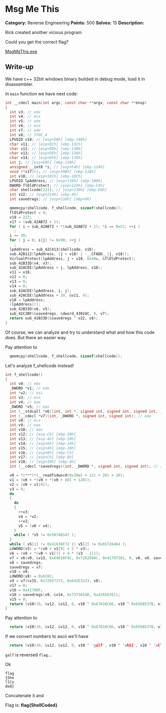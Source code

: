 # Msg Me This

**Category:** Reverse Engineering
**Points:** 500
**Solves:** 15
**Description:**

Rick created another vicious program

Could you get the correct flag?

[MsgMeThis.exe](MsgMeThis.exe)

## Write-up

We have c++ 32bit windows binary builded in debug mode, load it in disassembler.

In `main` function we have next code:
```C
int __cdecl main(int argc, const char **argv, const char **envp)
{
  int v3; // edx
  int v4; // ecx
  int v5; // edx
  int v6; // ecx
  int v7; // edx
  int v8; // ST0C_4
  LPVOID v10; // [esp+D0h] [ebp-148h]
  char v11; // [esp+DCh] [ebp-13Ch]
  char v12; // [esp+DDh] [ebp-13Bh]
  char v13; // [esp+DEh] [ebp-13Ah]
  char v14; // [esp+DFh] [ebp-139h]
  int j; // [esp+E8h] [ebp-130h]
  unsigned __int8 *i; // [esp+F4h] [ebp-124h]
  void (*v17)(); // [esp+100h] [ebp-118h]
  int v18; // [esp+10Ch] [ebp-10Ch]
  LPVOID lpAddress; // [esp+118h] [ebp-100h]
  DWORD flOldProtect; // [esp+124h] [ebp-F4h]
  char shellcode[223]; // [esp+130h] [ebp-E8h]
  int v22; // [esp+214h] [ebp-4h]
  int savedregs; // [esp+218h] [ebp+0h]

  qmemcpy(shellcode, f_shellcode, sizeof(shellcode));
  flOldProtect = 0;
  v18 = 222;
  v17 = (sub_42AB72 + 1);
  for ( i = sub_42AB72 + *(sub_42AB72 + 1); *i == 0xCC; ++i )
    ;
  i += 30;
  for ( j = 0; i[j] != 0x90; ++j )
    ;
  lpAddress = sub_42C413(shellcode, v18);
  sub_42B112(lpAddress, (j + v18) | -__CFADD__(j, v18));
  VirtualProtect(lpAddress, j + v18, 0x40u, &flOldProtect);
  sub_42B33D(v4, v3);
  sub_42ACEE(lpAddress + j, lpAddress, v18);
  v11 = v18;
  v12 = 0;
  v13 = 0;
  v14 = 0;
  sub_42ACEE(lpAddress, i, j);
  sub_42ACEE(lpAddress + 20, &v11, 4);
  v10 = lpAddress;
  (lpAddress)();
  sub_42B33D(v6, v5);
  sub_42C2BF(&savedregs, &dword_43024C, 0, v7);
  return sub_42B33D(&savedregs ^ v22, v8);
}
```

Of course, we can analyze and try to understand what and how this code does. But there an easier way.

Pay attention to
```C
  qmemcpy(shellcode, f_shellcode, sizeof(shellcode));
```

Let's analyze f_shellcode instead!

```C
int f_shellcode()
{
  int v0; // ebx
  _DWORD *v1; // edx
  int *v2; // esi
  int v3; // ecx
  int v4; // eax
  _DWORD *v5; // eax
  int (__stdcall *v6)(int, int *, signed int, signed int, signed int, _DWORD, _DWORD, int, int (__cdecl *)(_DWORD, _DWORD, _DWORD, _DWORD)); // edx
  int (__cdecl *v7)(int, _DWORD *, signed int, signed int); // eax
  int v8; // ecx
  int v9; // eax
  int v10; // eax
  int v12; // [esp-Ch] [ebp-20h]
  int v13; // [esp-4h] [ebp-18h]
  int v14; // [esp+0h] [ebp-14h]
  int v15; // [esp+4h] [ebp-10h]
  int v16; // [esp+8h] [ebp-Ch]
  int v17; // [esp+Ch] [ebp-8h]
  int v18; // [esp+10h] [ebp-4h]
  int (__cdecl *savedregs)(int, _DWORD *, signed int, signed int); // [esp+14h] [ebp+0h]

  v0 = *(***(*(__readfsdword(0x30u) + 12) + 20) + 16);
  v1 = (v0 + *(v0 + *(v0 + 60) + 120));
  v2 = (v0 + v1[8]);
  v3 = 0;
  do
  {
    do
    {
      ++v3;
      v4 = *v2;
      ++v2;
      v5 = (v0 + v4);
    }
    while ( *v5 != 0x50746547 );
  }
  while ( v5[1] != 0x41636F72 || v5[2] != 0x65726464 );
  LOWORD(v3) = *(v0 + v1[9] + 2 * v3);
  v6 = (v0 + *(v0 + v1[7] + 4 * (v3 - 1)));
  v7 = v6(v0, &v13, 0x64616F4C, 0x7262694C, 0x41797261, 0, v6, v0, savedregs);
  v8 = savedregs;
  savedregs = v7;
  v18 = v8;
  LOWORD(v8) = 0x6C6C;
  v9 = v7(&v15, 0x72657375, 0x642E3233, v8);
  v17 = 0;
  v16 = 0x41786F;
  v10 = savedregs(v9, &v14, 0x7373654D, 0x42656761);
  v15 = 0;
  return (v10)(0, &v12, &v12, 0, v10 ^ 0x67616C66, v10 ^ 0x6568537B, v10 ^ 0x6F436C6C, v10 ^ 0x7D646564);
}
```

Pay attention to

```C
  return (v10)(0, &v12, &v12, 0, v10 ^ 0x67616C66, v10 ^ 0x6568537B, v10 ^ 0x6F436C6C, v10 ^ 0x7D646564);
```

If we convert numbers to ascii we'll have

```C
  return (v10)(0, &v12, &v12, 0, v10 ^ 'galf', v10 ^ 'ehS{', v10 ^ 'oCll', v10 ^ '}ded');
```

`galf` is reversed `flag`...

Ok
```
flag
{She
llCo
ded}
```

Concatenate it and

Flag is: **flag{ShellCoded}**
